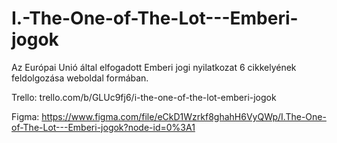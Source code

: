 # I.-The-One-of-The-Lot---Emberi-jogok

Az Európai Unió által elfogadott Emberi jogi nyilatkozat 6 cikkelyének feldolgozása weboldal formában.

Trello: trello.com/b/GLUc9fj6/i-the-one-of-the-lot-emberi-jogok

Figma: https://www.figma.com/file/eCkD1Wzrkf8ghahH6VyQWp/I.The-One-of-The-Lot---Emberi-jogok?node-id=0%3A1
